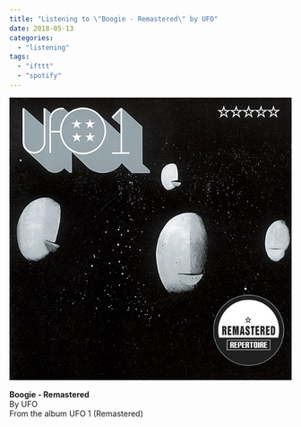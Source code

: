 ```yaml
---
title: "Listening to \"Boogie - Remastered\" by UFO"
date: 2018-05-13
categories: 
  - "listening"
tags: 
  - "ifttt"
  - "spotify"
---
```


![](images/f72eebb721837f1d6619b08d6aa0437ba93e3645)  
  
**Boogie - Remastered**  
By UFO  
From the album UFO 1 (Remastered)
